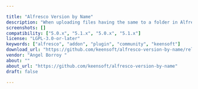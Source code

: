 ```yaml
---

title: "Alfresco Version by Name"
description: "When uploading files having the same to a folder in Alfresco, the platform renames that new uploaded file (including \\\"-1\\\" and so on counters) and creates a new file. 1: Folder > Test.pdf 2: Upload Test.pdf to Folder 3: Folder > Test.pdf, Test-1.pdf 4: Upload Test.pdf to Folder 5: Folder > Test.pdf, Test-1.pdf, Test-2.pdf This addon provides a behaviour to auto-versioning the existing file with the content of the new one."
screenshots: []
compatibility: ["5.0.x", "5.1.x", "5.0.x", "5.1.x"]
license: "LGPL-3.0-or-later"
keywords: ["alfresco", "addon", "plugin", "community", "keensoft"]
download_url: "https://github.com/keensoft/alfresco-version-by-name/releases"
vendor: "Angel Borroy ‌"
about: ""
about_url: "https://github.com/keensoft/alfresco-version-by-name"
draft: false

---
```

